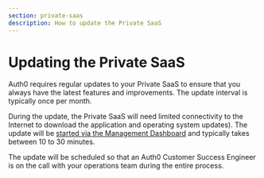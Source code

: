 ```yaml
---
section: private-saas
description: How to update the Private SaaS
---
```


# Updating the Private SaaS

Auth0 requires regular updates to your Private SaaS to ensure that you always have the latest features and improvements. The update interval is typically once per month.

During the update, the Private SaaS will need limited connectivity to the Internet to download the application and operating system updates). The update will be [started via the Management Dashboard](/private-saas/dashboard/updates) and typically takes between 10 to 30 minutes.

The update will be scheduled so that an Auth0 Customer Success Engineer is on the call with your operations team during the entire process.
